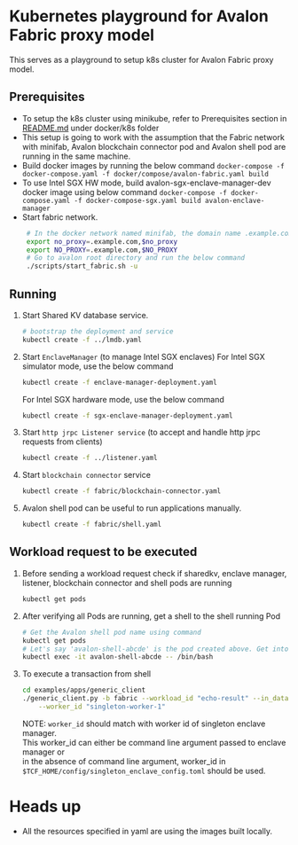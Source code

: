 # Kubernetes playground for Avalon Fabric proxy model

This serves as a playground to setup k8s cluster for Avalon Fabric proxy model.

## Prerequisites
- To setup the k8s cluster using minikube, refer to Prerequisites section in [README.md](../README.md) under docker/k8s folder
- This setup is going to work with the assumption that the Fabric network with minifab, Avalon blockchain connector pod
  and Avalon shell pod are running in the same machine.
- Build docker images by running the below command
  `docker-compose -f docker-compose.yaml -f docker/compose/avalon-fabric.yaml build`
- To use Intel SGX HW mode, build avalon-sgx-enclave-manager-dev docker image using below command
  `docker-compose -f docker-compose.yaml -f docker-compose-sgx.yaml build avalon-enclave-manager`
- Start fabric network.
  ```bash
   # In the docker network named minifab, the domain name .example.com should not use proxy. For example peer1.org0.example.com:7051
   export no_proxy=.example.com,$no_proxy
   export NO_PROXY=.example.com,$NO_PROXY
   # Go to avalon root directory and run the below command
   ./scripts/start_fabric.sh -u
  ```

## Running 

1. Start Shared KV database service.
    ```bash
    # bootstrap the deployment and service
    kubectl create -f ../lmdb.yaml
    ```
2. Start `EnclaveManager` (to manage Intel SGX enclaves)
   For Intel SGX simulator mode, use the below command
    ```bash
    kubectl create -f enclave-manager-deployment.yaml
    ```
   For Intel SGX hardware mode, use the below command
    ```bash
    kubectl create -f sgx-enclave-manager-deployment.yaml
    ```
3.  Start `http jrpc Listener service` (to accept and handle http jrpc requests from clients)
    ```bash
    kubectl create -f ../listener.yaml
    ```
4.  Start `blockchain connector` service
    ```bash
    kubectl create -f fabric/blockchain-connector.yaml
    ```
5.  Avalon shell pod can be useful to run applications manually.
    ```bash
    kubectl create -f fabric/shell.yaml
    ```

## Workload request to be executed
1. Before sending a workload request check if sharedkv, enclave manager, listener, blockchain connector and shell pods are running
    ```bash
    kubectl get pods
    ```

2. After verifying all Pods are running, get a shell to the shell running Pod
    ```bash
    # Get the Avalon shell pod name using command
    kubectl get pods
    # Let's say 'avalon-shell-abcde' is the pod created above. Get into the shell
    kubectl exec -it avalon-shell-abcde -- /bin/bash
    ```
3. To execute a transaction from shell
   ```bash
   cd examples/apps/generic_client
   ./generic_client.py -b fabric --workload_id "echo-result" --in_data "Hello" \
       --worker_id "singleton-worker-1"
   ```

   NOTE: `worker_id` should match with worker id of singleton enclave manager.  
   This worker_id can either be command line argument passed to enclave manager or   
   in the absence of command line argument, worker_id in
   `$TCF_HOME/config/singleton_enclave_config.toml` should be used.

# Heads up
- All the resources specified in yaml are using the images built locally.
